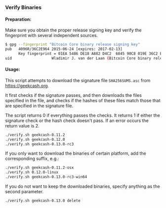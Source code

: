 ### Verify Binaries

#### Preparation:

Make sure you obtain the proper release signing key and verify the fingerprint with several independent sources.

```sh
$ gpg --fingerprint "Bitcoin Core binary release signing key"
pub   4096R/36C2E964 2015-06-24 [expires: 2017-02-13]
      Key fingerprint = 01EA 5486 DE18 A882 D4C2  6845 90C8 019E 36C2 E964
uid                  Wladimir J. van der Laan (Bitcoin Core binary release signing key) <laanwj@gmail.com>
```

#### Usage:

This script attempts to download the signature file `SHA256SUMS.asc` from https://geekcash.org.

It first checks if the signature passes, and then downloads the files specified in the file, and checks if the hashes of these files match those that are specified in the signature file.

The script returns 0 if everything passes the checks. It returns 1 if either the signature check or the hash check doesn't pass. If an error occurs the return value is 2.


```sh
./verify.sh geekcash-0.11.2
./verify.sh geekcash-0.12.0
./verify.sh geekcash-0.13.0-rc3
```

If you only want to download the binaries of certain platform, add the corresponding suffix, e.g.:

```sh
./verify.sh geekcash-0.11.2-osx
./verify.sh 0.12.0-linux
./verify.sh geekcash-0.13.0-rc3-win64
```

If you do not want to keep the downloaded binaries, specify anything as the second parameter.

```sh
./verify.sh geekcash-0.13.0 delete
```
